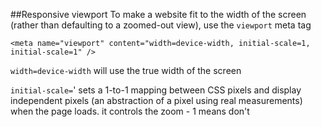 ##Responsive viewport
To make a website fit to the width of the screen (rather than defaulting to a zoomed-out view), use the `viewport` meta tag

`<meta name="viewport" content="width=device-width, initial-scale=1, initial-scale=1" />`

`width=device-width` will use the true width of the screen

`initial-scale=`' sets a 1-to-1 mapping between CSS pixels and display independent pixels (an abstraction of a pixel using real measurements) when the page loads. it controls the zoom - 1 means don't
